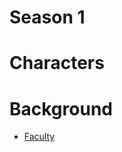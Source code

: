 <!-- TITLE: Phoenix Academy Brazil -->
<!-- SUBTITLE: A quick summary of PA Brazil -->
# Season 1
# Characters
# Background
* [Faculty](pa-brazil/faculty)
